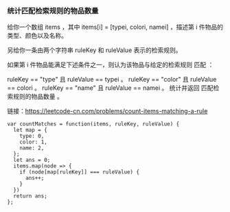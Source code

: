 <!--
 * @Author: 月魂
 * @Date: 2021-03-17 11:38:25
 * @LastEditTime: 2021-03-17 11:38:44
 * @LastEditors: 月魂
 * @Description: 
 * @FilePath: \leetcode-per-day\day70.md
-->
### 统计匹配检索规则的物品数量
给你一个数组 items ，其中 items[i] = [typei, colori, namei] ，描述第 i 件物品的类型、颜色以及名称。

另给你一条由两个字符串 ruleKey 和 ruleValue 表示的检索规则。

如果第 i 件物品能满足下述条件之一，则认为该物品与给定的检索规则 匹配 ：

ruleKey == "type" 且 ruleValue == typei 。
ruleKey == "color" 且 ruleValue == colori 。
ruleKey == "name" 且 ruleValue == namei 。
统计并返回 匹配检索规则的物品数量 。

链接：https://leetcode-cn.com/problems/count-items-matching-a-rule

```
var countMatches = function(items, ruleKey, ruleValue) {
  let map = {
    type: 0,
    color: 1,
    name: 2,
  };
  let ans = 0;
  items.map(node => {
    if (node[map[ruleKey]] === ruleValue) {
      ans++;
    }
  })
  return ans;
};
```